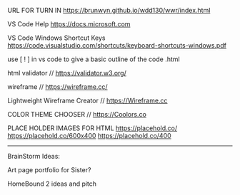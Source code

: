 URL FOR TURN IN
https://brunwyn.github.io/wdd130/wwr/index.html

VS Code Help
https://docs.microsoft.com

VS Code Windows Shortcut Keys
https://code.visualstudio.com/shortcuts/keyboard-shortcuts-windows.pdf

use [ ! ] in vs code to give a basic outline of the code .html

html validator // https://validator.w3.org/

wireframe // https://wireframe.cc/

Lightweight Wireframe Creator // https://Wireframe.cc

COLOR THEME CHOOSER // https://Coolors.co

PLACE HOLDER IMAGES FOR HTML
https://placehold.co/
https://placehold.co/600x400
https://placehold.co/400

- - - - - - - - - - -
BrainStorm Ideas:

  Art page portfolio for Sister?

  HomeBound 2 ideas and pitch
